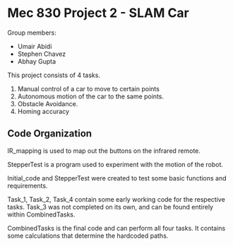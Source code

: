 # Mec 830 Project 2 - SLAM Car

Group members:
* Umair Abidi
* Stephen Chavez
* Abhay Gupta

This project consists of 4 tasks. 
1. Manual control of a car to move to certain points
2. Autonomous motion of the car to the same points.
3. Obstacle Avoidance.
4. Homing accuracy

## Code Organization

IR_mapping is used to map out the buttons on the infrared remote.

StepperTest is a program used to experiment with the motion of the robot.

Initial_code and StepperTest were created to test some basic functions and requirements.

Task_1, Task_2, Task_4 contain some early working code for the respective tasks. Task_3 was not completed on its own, and can be found entirely within CombinedTasks.

CombinedTasks is the final code and can perform all four tasks. It contains some calculations that determine the hardcoded paths.
